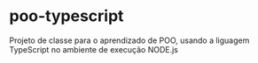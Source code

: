 # poo-typescript
 Projeto de classe para o aprendizado de POO, usando a liguagem TypeScript no ambiente de execução NODE.js
